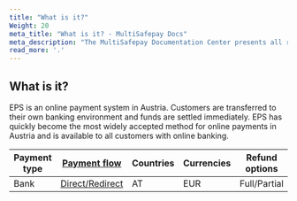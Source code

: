 ```yaml
---
title: "What is it?"
Weight: 20
meta_title: "What is it? - MultiSafepay Docs"
meta_description: "The MultiSafepay Documentation Center presents all relevant information about our Plugins and API. You can also find support pages for Payment Methods, Tools and General Questions as well as the contact details of our Support and Integration Teams."
read_more: '.'
---
```

## What is it?
EPS is an online payment system in Austria. Customers are transferred to their own banking environment and funds are settled immediately. EPS has quickly become the most widely accepted method for online payments in Austria and is available to all customers with online banking.

| Payment type   | [Payment flow](https://docs.multisafepay.com/faq/api/difference-between-direct-and-redirect/)      | Countries | Currencies | Refund options  | [Recurring](https://docs.multisafepay.com/tools/recurring-payments/)   | [Chargebacks](https://docs.multisafepay.com/faq/chargebacks/)   |
|----------------|-------------------|-----------|------------|------------------|------------|---------------|
|Bank|[Direct/Redirect](https://docs.multisafepay.com/faq/api/difference-between-direct-and-redirect/)|AT|EUR|Full/Partial|[No](https://docs.multisafepay.com/tools/recurring-payments/)|[No](https://docs.multisafepay.com/faq/chargebacks/)|